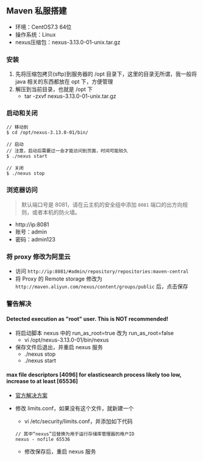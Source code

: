 ## Maven 私服搭建

- 环境：CentOS7.3 64位
- 操作系统：Linux
- nexus压缩包：nexus-3.13.0-01-unix.tar.gz

### 安装

1. 先将压缩包拷贝(sftp)到服务器的 /opt 目录下，这里的目录无所谓，我一般将 java 相关的东西都放在 opt 下，方便管理
2. 解压到当前目录，也就是 /opt 下
    - tar -zxvf nexus-3.13.0-01-unix.tar.gz

### 启动和关闭

```
// 移动到
$ cd /opt/nexus-3.13.0-01/bin/

// 启动
// 注意，启动后需要过一会才能访问到页面，时间可能较久
$ ./nexus start

// 关闭
$ ./nexus stop
```

### 浏览器访问

> 默认端口号是 8081，请在云主机的安全组中添加 `8081` 端口的出方向规则，或者本机的防火墙。

- http://ip:8081
- 账号：admin
- 密码：admin123

### 将 proxy 修改为阿里云

- 访问 `http://ip:8081/#admin/repository/repositories:maven-central`
- 将 Proxy 的 Remote storage 修改为 `http://maven.aliyun.com/nexus/content/groups/public` 后，点击保存

### 警告解决

#### Detected execution as "root" user.  This is NOT recommended!

- 将启动脚本 nexus 中的 run_as_root=true 改为 run_as_root=false
    - vi /opt/nexus-3.13.0-01/bin/nexus
- 保存文件后退出，并重启 nexus 服务
    - ./nexus stop
    - ./nexus start

#### max file descriptors [4096] for elasticsearch process likely too low, increase to at least [65536]

- [官方解决方案](https://help.sonatype.com/repomanager3/system-requirements#SystemRequirements-Linux)

- 修改 limits.conf，如果没有这个文件，就新建一个
    - vi /etc/security/limits.conf，并添加如下代码
    
    ```
    // 其中“nexus”应替换为用于运行存储库管理器的用户ID
    nexus - nofile 65536
    ```
    - 修改保存后，重启 nexus 服务
